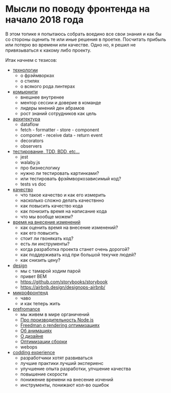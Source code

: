 # Мысли по поводу фронтенда на начало 2018 года

В этом топике я попытаюсь собрать воедино все свои знания и как бы со стороны оценить те или иные решения в проетке. Посчитать прибыль или потерю во времени или качестве. Одно но, я решил не привязываться к какому либо проекту.

Итак начнем с тезисов:

- [технологии](./технологии.md)
    - о фрэймворках
    - о стилях
    - о всякого рода линтерах
- [комьюнити](./комьюнити.md)
    - внешнее внутренее
    - ментор сессии и доверие в команде
    - лидеры мнений ден абрамов
    - рост знаний сотрудников как цель
- [архитектура](./архитектура.md)
    - dataflow
    - fetch - formatter - store - component
    - componet - receive data - return event
    - decorators
    - observers
- [тестирование, TDD, BDD, etc...](./тестирование.md)
    - jest
    - walaby.js
    - про бизнеслогику
    - нужно ли тестировать картинками?
    - или тестировать фрэймворкозависимый код?
    - tests vs doc
- [качество](./качество.md)
    - что такое качество и как его измерить
    - насколько сложно делать качествнно
    - как повысить качество кода
    - как понизить время на написание кода
    - что мы вообще можем?
- [время на внесение изменений](./время-на-внесение-изменений.md)
    - как оценить время на внесение изменений?
    - как его повысить
    - стоит ли гвонякать код?
    - есть ли инструменты?
    - когда разработка проекта станет очень дорогой?
    - как поддерживать код при большой текучке людей?
    - как снизить цену?
- [design](./дизайн.md)
    - мы с тамарой ходим парой
    - привет BEM
    - https://github.com/storybooks/storybook
    - https://airbnb.design/designops-airbnb/
- [микрофронтенд](./микрофронтенд.md)
    - чаво
    - и как теперь жить
- [prefromance](./производительность.md)
    - мы живем в мире органичений
    - [Про производительность Node.js](https://youtu.be/Ns8eOF0Qd1U?list=PL8sJahqnzh8LB_kh1bmnJ9uXjwZEoKQVj&t=25614)
    - [Freedman о rendering оптимизациях](https://youtu.be/Ns8eOF0Qd1U?list=PL8sJahqnzh8LB_kh1bmnJ9uXjwZEoKQVj&t=31131)
    - [Об анимациях](https://youtu.be/kqZo-Xmyyss?list=PL8sJahqnzh8LB_kh1bmnJ9uXjwZEoKQVj&t=17216)
    - [О дизайне](https://youtu.be/kqZo-Xmyyss?list=PL8sJahqnzh8LB_kh1bmnJ9uXjwZEoKQVj&t=1321)
    - [Оптимизации сборки](https://youtu.be/Cprrdyvtirg?list=PL8sJahqnzh8LB_kh1bmnJ9uXjwZEoKQVj&t=1484)
    - webops
- [codding experience](./codding-experience.md)
    - разработчики хотят развиваться
    - лучшие практики лучший экспериенс
    - улучшение опыта разработки, улчшение качества
    - повышение скорости
    - понижение времени на внесение изчений
    - инструменты, понижают кол-во ошибок